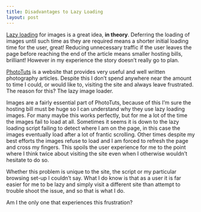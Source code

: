 ```yaml
---
title: Disadvantages to Lazy Loading
layout: post
---
```


[Lazy loading](http://en.wikipedia.org/wiki/Lazy_loading) for images is a great idea, **in theory**. Deferring the loading of images until such time as they are required means a shorter initial loading time for the user, great! Reducing unnecessary traffic if the user leaves the page before reaching the end of the article means smaller hosting bills, brilliant! However in my experience the story doesn’t really go to plan.

[PhotoTuts](http://photo.tutsplus.com/) is a website that provides very useful and well written photography articles. Despite this I don’t spend anywhere near the amount to time I could, or would like to, visiting the site and always leave frustrated. The reason for this? The lazy image loader.

Images are a fairly essential part of PhotoTuts, because of this I’m sure the hosting bill must be huge so I can understand why they use lazy loading images. For many maybe this works perfectly, but for me a lot of the time the images fail to load at all. Sometimes it seems it is down to the lazy loading script failing to detect where I am on the page, in this case the images eventually load after a lot of frantic scrolling. Other times despite my best efforts the images refuse to load and I am forced to refresh the page and cross my fingers. This spoils the user experience for me to the point where I think twice about visiting the site even when I otherwise wouldn’t hesitate to do so.

Whether this problem is unique to the site, the script or my particular browsing set-up I couldn’t say. What I do know is that as a user it is far easier for me to be lazy and simply visit a different site than attempt to trouble shoot the issue, and so that is what I do.

Am I the only one that experiences this frustration?